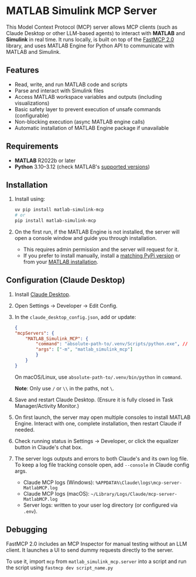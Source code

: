 # MATLAB Simulink MCP Server

This Model Context Protocol (MCP) server allows MCP clients (such as Claude Desktop or other LLM-based agents) to interact with **MATLAB** and **Simulink** in real time. It runs locally, is built on top of the [FastMCP 2.0](https://gofastmcp.com/getting-started/welcome) library, and uses MATLAB Engine for Python API to communicate with MATLAB and Simulink.

## Features

- Read, write, and run MATLAB code and scripts
- Parse and interact with Simulink files
- Access MATLAB workspace variables and outputs (including visualizations)
- Basic safety layer to prevent execution of unsafe commands (configurable)
- Non-blocking execution (async MATLAB engine calls)
- Automatic installation of MATLAB Engine package if unavailable

## Requirements

- **MATLAB** R2022b or later  
- **Python** 3.10–3.12 (check MATLAB's [supported versions](https://www.mathworks.com/support/requirements/python-compatibility.html))

## Installation

1. Install using:

    ```bash
    uv pip install matlab-simulink-mcp
    # or
    pip install matlab-simulink-mcp
    ```

2. On the first run, if the MATLAB Engine is not installed, the server will open a console window and guide you through installation.

    - This requires admin permission and the server will request for it.
    - If you prefer to install manually, install a [matching PyPi version](https://pypi.org/project/matlabengine/#history) or from your [MATLAB installation](https://www.mathworks.com/help/matlab/matlab_external/install-the-matlab-engine-for-python.html).

## Configuration (Claude Desktop)

1. Install [Claude Desktop](https://claude.ai/download).

2. Open Settings → Developer → Edit Config.

3. In the `claude_desktop_config.json`, add or update:

    ```json
    {
    "mcpServers": {
        "MATLAB_Simulink_MCP": {
            "command": "absolute-path-to/.venv/Scripts/python.exe", // absolute path to your venv/global environment executable
            "args": ["-m", "matlab_simulink_mcp"]
            }
        }
    }
    ```

    On macOS/Linux, use `absolute-path-to/.venv/bin/python` in `command`.

    **Note**: Only use `/` or `\\` in the paths, not `\`.

4. Save and restart Claude Desktop. (Ensure it is fully closed in Task Manager/Activity Monitor.)

5. On first launch, the server may open multiple consoles to install MATLAB Engine. Interact with one, complete installation, then restart Claude if needed.

6. Check running status in Settings → Developer, or click the equalizer button in Claude's chat box.

7. The server logs outputs and errors to both Claude's and its own log file. To keep a log file tracking console open, add `--console` in Claude config args.

    - Claude MCP logs (Windows): `%APPDATA%\Claude\logs\mcp-server-MatlabMCP.log`
    - Claude MCP logs (macOS): `~/Library/Logs/Claude/mcp-server-MatlabMCP.log`
    - Server logs: written to your user log directory (or configured via `.env`).

## Debugging

FastMCP 2.0 includes an MCP Inspector for manual testing without an LLM client. It launches a UI to send dummy requests directly to the server.

To use it, import `mcp` from `matlab_simulink_mcp.server` into a script and run the script using `fastmcp dev script_name.py`
